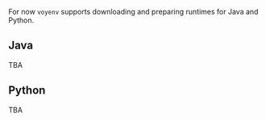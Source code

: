For now `voyenv` supports downloading and preparing runtimes for Java and Python.

## Java
TBA

## Python
TBA
